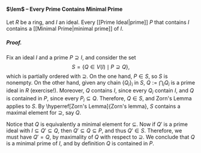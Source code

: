 #### $\lem$ – Every Prime Contains Minimal Prime
Let $R$ be a ring, and $I$ an ideal. Every [[Prime Ideal|prime]] $P$ that contains $I$ contains a [[Minimal Prime|minimal prime]] of $I$.

##### *Proof.*
Fix an ideal $I$ and a prime $P \supseteq I$, and consider the set$$S = \lbrace Q \in V(I) \mid P \supseteq Q \rbrace,$$which is partially ordered with $\supseteq$. On the one hand, $P \in S$, so $S$ is nonempty. On the other hand, given any chain $\{ Q_i \}_i$ in $S$, $Q :=  \bigcap_i Q_i$ is a prime ideal in $R$ (exercise!). Moreover, $Q$ contains $I$, since every $Q_i$ contain $I$, and $Q$ is contained in $P$, since every $P_i \subseteq Q$. Therefore, $Q \in S$, and Zorn's Lemma applies to $S$. By \hyperref[Zorn's Lemma]{Zorn's lemma}, $S$ contains a maximal element for $\supseteq$, say $Q$. 

Notice that $Q$ is equivalently a minimal element for $\subseteq$. Now if $Q'$ is a prime ideal with $I \subseteq Q' \subseteq Q$, then $Q' \subseteq Q \subseteq P$, and thus $Q' \in S$. Therefore, we must have $Q' = Q$, by maximality of $Q$ with respect to $\supseteq$. We conclude that $Q$ is a minimal prime of $I$, and by definition $Q$ is contained in $P$.